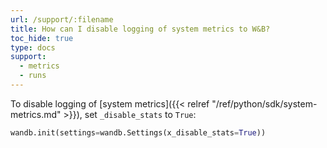 ```yaml
---
url: /support/:filename
title: How can I disable logging of system metrics to W&B?
toc_hide: true
type: docs
support:
  - metrics
  - runs
---
```


To disable logging of [system metrics]({{< relref "/ref/python/sdk/system-metrics.md" >}}), set `_disable_stats` to `True`:

```python
wandb.init(settings=wandb.Settings(x_disable_stats=True))
```